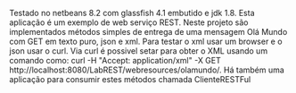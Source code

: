 Testado no netbeans 8.2 com glassfish 4.1 embutido e jdk 1.8.
Esta aplicação é um exemplo de web serviço REST. Neste projeto são implementados métodos simples de entrega de uma mensagem Olá Mundo com GET em texto puro, json e xml. Para testar o xml usar um browser e o json usar o curl. Via curl é possivel setar para obter o XML usando um comando como: curl -H "Accept: application/xml" -X GET http://localhost:8080/LabREST/webresources/olamundo/. Há também uma aplicação para consumir estes métodos chamada ClienteRESTFul
